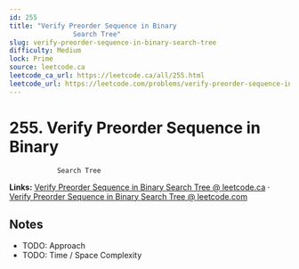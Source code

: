```yaml
--- 
id: 255
title: "Verify Preorder Sequence in Binary
                Search Tree"
slug: verify-preorder-sequence-in-binary-search-tree
difficulty: Medium
lock: Prime
source: leetcode.ca
leetcode_ca_url: https://leetcode.ca/all/255.html
leetcode_url: https://leetcode.com/problems/verify-preorder-sequence-in-binary-search-tree/
---
```


# 255. Verify Preorder Sequence in Binary
                Search Tree

**Links:** [Verify Preorder Sequence in Binary
                Search Tree @ leetcode.ca](https://leetcode.ca/all/255.html) · [Verify Preorder Sequence in Binary
                Search Tree @ leetcode.com](https://leetcode.com/problems/verify-preorder-sequence-in-binary-search-tree/)

## Notes
- TODO: Approach
- TODO: Time / Space Complexity
